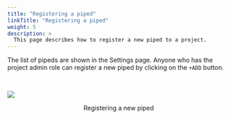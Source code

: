 ```yaml
---
title: "Registering a piped"
linkTitle: "Registering a piped"
weight: 5
description: >
  This page describes how to register a new piped to a project.
---
```


The list of pipeds are shown in the Settings page. Anyone who has the project admin role can register a new piped by clicking on the `+ADD` button.

<br>

![](/images/settings-add-piped.png)
<p style="text-align: center;">
Registering a new piped
</p>
